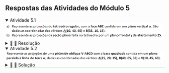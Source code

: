 <link rel="stylesheet" href="../../scripts/styleA.css">

<h2 id="inicio">Respostas das Atividades do Módulo 5</h2> 
  <details open><summary>Atividade 5.1</summary>
  <img src="atividade51.png" />
  <div class="combo"><details class="sub"><summary>&#x1f4cf; &#x1f4d0; Resolução</summary>
  <p>O plano vertical <b>&alpha;</b> passa pelos pontos <b>A</b> e <b>B</b>. Podemos construir a face <b>ABC</b> usando rebatimento ou mudança de plano vertical. Neste exemplo, a construção foi feita com a mudança de plano vertical.</p>
  <ul class="slider">
      <li>
           <input type="radio" id="045" name="sl">
           <label for="045"></label>
           <img style="width:80%" src="atv51_1.png" />
           <figcaption>O traço <b>&alpha;&pi;'</b> contém as primeiras projeções dos vértices e <b>&alpha;&pi;''</b> é perpendicular à linha de terra. Vamos utilizar a mudança de plano vertical, mantendo-se as primeiras projeções. Construa a linha de terra 2 paralela a <b>&alpha;&pi;'</b> e determine as projeções <b>A''<sub>1</sub></b> e <b>B''<sub>1</sub></b> marcando as coordenadas <b>z<sub>A</sub></b> e <b>z<sub>B</sub></b>.</figcaption>
       </li>
       <li>
           <input type="radio" id="046" name="sl">
           <label for="046"></label>
           <img style="width:80%" src="atv51_2.png" />
           <figcaption>Construa a face <b>A''<sub>1</sub>B''<sub>1</sub>C''<sub>1</sub></b> e encontre a projeção <b>C'</b> no traço <b>&alpha;&pi;'</b> e <b>C''</b> usando a cota <b>z<sub>C</sub></b>.</figcaption>
       </li>
	   <li>
           <input type="radio" id="047" name="sl">
           <label for="047"></label>
           <img style="width:80%" src="atv51_3.png" />
           <figcaption>Construa o triângulo retângulo com cateto <b>A''<sub>1</sub>O''<sub>1</sub></b> e hipotenusa igual à aresta do tetraedro. O outro cateto será a altura <b>h</b>. Marque a altura a partir da projeção <b>O'</b> e as cotas de <b>D</b> e <b>O</b>.</figcaption>
       </li>
       <li>
           <input type="radio" id="048" name="sl">
           <label for="048"></label>
           <img style="width:80%" src="atv51_4.png" />
           <figcaption>Construa as projeções do tetraedro e use os critérios de visibilidade das arestas.</figcaption>
       </li>
       <li>
           <input type="radio" id="049" name="sl">
           <label for="049"></label>
           <img style="width:80%" src="atv51_5.png" />
           <figcaption>Construa o plano de seção <b>&gamma;&pi;'</b> e determine as interseções nas arestas do tetraedro.</figcaption>
       </li>
    </ul>
    <img style="width:80%" src="atv51_0.png" class="fundo" />
  </details></div></details>
  <details open style="border-bottom: 1px solid #a2dec0;"><summary>Atividade 5.2</summary>
  <img src="atividade52.png" />
  <div class="combo"><details class="sub"><summary>&#x1f4cf; &#x1f4d0; Solução</summary>
  <p>Podemos construir a pirâmide usando dupla mudança de planos. Primeiro vamos encontrar a projeção do traço <b>&alpha;&pi;'</b> prolongando o segmento <b>A''B''</b> até encontrar <b>P''</b> na linha de terra.</p>
  <img style="width:80%" src="atv52_1.png" />
       <figcaption>Depois de fazer a dupla mudança de planos, construímos o quadrado em VG. Encontrando as projeções principais em <b>&pi;'</b> e <b>&pi;''</b>, basta utilizar os critérios de visibilidade para as arestas da pirâmide.</figcaption>
  </details></div></details>
   



